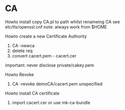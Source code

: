 # CA
Howto install
copy CA.pl to path whilst renameing CA 
see  etc/tls/openssl.cnf
note: always work from $HOME

Howto create a new Certificate Authority
1. CA -newca
2. delete req
3. convert cacert.pem - cacert.cer

important: never disclose private/cakey.pem

Howto Revoke
1. CA -revoke demoCA/cacert.pem unspecified

Howto install CA certificate
1. import cacert.cer
or use mk-ca-bundle
